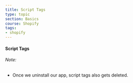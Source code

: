 ```yaml
---
title: Script Tags
type: topic
section: Basics
course: Shopify
tags:
- shopify
---
```

#### Script Tags


###### Note:
- Once we uninstall our app, script tags also gets deleted.


